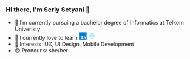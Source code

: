 ### Hi there, I'm Serly Setyani 👋

- 🔭 I’m currently pursuing a bachelor degree of Informatics at Telkom Univeristy
- 🌱 I currently love to learn <img height="20" src="https://raw.githubusercontent.com/github/explore/80688e429a7d4ef2fca1e82350fe8e3517d3494d/topics/typescript/typescript.png"> <img height="20" src="https://raw.githubusercontent.com/github/explore/80688e429a7d4ef2fca1e82350fe8e3517d3494d/topics/react/react.png">
- :pushpin: Interests: UX, UI Design, Mobile Development
- 😄 Pronouns: she/her



